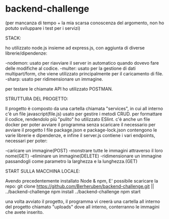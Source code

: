 # backend-challenge
(per mancanza di tempo + la mia scarsa conoscenza del argomento, non ho potuto sviluppare i test per i servizi)

STACK:

ho utilizzato node.js insieme ad express.js, con aggiunta di diverse librerie/dipendenze:

-nodemon: usato per riavviare il server in automatico quando dovevo fare delle modifiche al codice.
-multer: usato per la gestione di dati multipart/form, che viene utilizzato principalmente per il caricamento di file.
-sharp: usato per ridimensionare un immagine.

per testare le chiamate API ho utilizzato POSTMAN.

STRUTTURA DEL PROGETTO:

Il progetto è composto da una cartella chiamata "services", in cui all interno c'è un file javascript(file.js) usato per gestire i metodi CRUD.
per formattare il codice, rendendolo più "pulito" ho utilizzato ESlint.
c'è anche un file docker per poter avviare il programma senza scaricare il necessario per avviare il progetto
I file package.json e package-lock.json contengono le varie librerie e dipendenze, e infine il server.js contiene i vari endpoints, necessari per poter:

-caricare un immagine(POST)
-monstrare tutte le immagini attraverso il loro nome(GET)
-eliminare un immagine(DELETE)
-ridimensionare un immagine passandogli come parametro la larghezza e la lunghezza.(GET)

START SULLA MACCHINA LOCALE:

Avendo precedentemente installato Node & npm, E' possibile scaricare la repo: 
git clone https://github.com/Berheruben/backend-challenge.git ||
../backend-challenge npm install
../backend-challenge npm start

una volta avviato il progetto, il programma vi creerà una cartella all interno del progetto chiamato "uploads" dove all interno, conterranno le immagini che avete inserito. 



